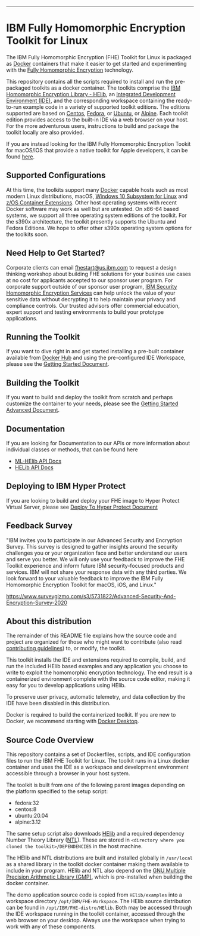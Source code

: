 ---
# IBM Fully Homomorphic Encryption Toolkit for Linux

The IBM Fully Homomorphic Encryption (FHE) Toolkit for Linux is packaged as [Docker][1] containers that make it easier to get started and experimenting with the [Fully Homomorphic Encryption][2] technology.

This repository contains all the scripts required to install and run the pre-packaged toolkits as a docker container. The toolkits comprise the [IBM Homomorphic Encryption Library - HElib][3], an [Integrated Development Environment (IDE)][4], and the corresponding workspace containing the ready-to-run example code in a variety of supported toolkit editions. The editions supported are based on [Centos][5], [Fedora][6], or [Ubuntu][7], or [Alpine][8]. Each toolkit edition provides access to the built-in IDE via a web browser on your host. For the more adventurous users, instructions to build and package the toolkit locally are also provided.

If you are instead looking for the IBM Fully Homomorphic Encryption Tookit for macOS/iOS that provide a native toolkit for Apple developers, it can be found <a href="https://github.com/IBM/fhe-toolkit-macos" target="_blank">here</a>.

## Supported Configurations

At this time, the toolkits support many <a href="https://www.docker.com/resources/what-container" target="_blank">Docker</a> capable hosts such as most modern Linux distributions, macOS, <a href="https://docs.microsoft.com/en-us/windows/wsl/install-win10" target="_blank">Windows 10 Subsystem for Linux</a> and <a href="https://www.ibm.com/support/knowledgecenter/en/SSLTBW_2.4.0/com.ibm.zos.v2r4.izso100/izso100_whatisintro.htm" target="_blank">z/OS Container Extensions</a>. Other host operating systems with recent Docker software may work as well but are untested. On x86-64 based systems, we support all three operating system editions of the toolkit. For the s390x architecture, the toolkit presently supports the Ubuntu and Fedora Editions. We hope to offer other s390x operating system options for the toolkits soon. 

## Need Help to Get Started?

Corporate clients can email fhestart@us.ibm.com to request a design thinking workshop about building FHE solutions for your busines use cases at no cost for applicants accepted to our sponsor user program. For corporate support outside of our sponsor user program, <a href="https://www.ibm.com/security/services/homomorphic-encryption" target="_blank">IBM Security Homomorphic Encryption Services</a> can help unlock the value of your sensitive data without decrypting it to help maintain your privacy and compliance controls. Our trusted advisors offer commercial education, expert support and testing environments to build your prototype applications. 


## Running the Toolkit

If you want to dive right in and get started installing a pre-built container available from [Docker Hub][9] and using the pre-configured IDE Workspace, please see the [Getting Started Document](GettingStarted.md). 

## Building the Toolkit

If you want to build and deploy the toolkit from scratch and perhaps customize the container to your needs, please see the [Getting Started Advanced Document](GettingStarted.Advanced.md).

## Documentation

If you are looking for Documentation to our APIs or more information about individual classes or methods, that can be found here 

* [ML-HElib API Docs](https://ibm.github.io/fhe-toolkit-linux/)
* [HELib API Docs](https://ibm.github.io/fhe-toolkit-linux/html/helib/index.html)

## Deploying to IBM Hyper Protect

If you are looking to build and deploy your FHE image to Hyper Protect Virtual Server, please see [Deploy To Hyper Protect Document](https://github.com/IBM/fhe-toolkit-linux/blob/master/automation/DeployToHyperProtect.md)


## Feedback Survey
 
"IBM invites you to participate in our Advanced Security and Encryption Survey. This survey is designed to gather insights around the security challenges you or your organization face and better understand our users and serve you better. We will only use your feedback to improve the FHE Toolkit experience and inform future IBM security-focused products and services. IBM will not share your response data with any third parties. We look forward to your valuable feedback to improve the IBM Fully Homomorphic Encryption Toolkit for macOS, iOS, and Linux."

https://www.surveygizmo.com/s3/5731822/Advanced-Security-And-Encryption-Survey-2020


## About this distribution

The remainder of this README file explains how the source code and project are organized for those who might want to contribute (also read [contributing guidelines](CONTRIBUTING.md)) to, or modify, the toolkit.  

This toolkit installs the IDE and extensions required to compile, build, and run the included HElib based examples and any application you choose to write to exploit the homomorphic encryption technology. The end result is a containerized environment complete with the source code editor, making it easy for you to develop applications using HElib.

To preserve user privacy, automatic telemetry, and data collection by the IDE have been disabled in this distribution.

Docker is required to build the containerized toolkit. If you are new to Docker, we recommend starting with [Docker Desktop][10]. 

## Source Code Overview

This repository contains a set of Dockerfiles, scripts, and IDE configuration files to run the IBM FHE Toolkit for Linux. The toolkit runs in a Linux docker container and uses the IDE as a workspace and development environment accessible through a browser in your host system.

The toolkit is built from one of the following parent images depending on the platform specified to the setup script:

- fedora:32
- centos:8
- ubuntu:20.04
- alpine:3.12

The same setup script also downloads [HElib][3] and a required dependency Number Theory Library ([NTL][11]). These are stored in `<directory where you cloned the toolkit>/DEPENDENCIES` in the host machine. 

The HElib and NTL distributions are built and installed globally in `/usr/local` as a shared library in the toolkit docker container making them available to include in your program. HElib and NTL also depend on the [GNU Multiple Precision Arithmetic Library (GMP)][12], which is pre-installed when building the docker container.

The demo application source code is copied from `HElib/examples` into a workspace directory `/opt/IBM/FHE-Workspace`. The HElib source distribution can be found in `/opt/IBM/FHE-distro/HElib`. Both may be accessed through the IDE workspace running in the toolkit container, accessed through the web browser on your desktop. Always use the workspace when trying to work with any of these components.   


   [1]: https://www.docker.com/                                  "Docker Container"
   [2]: https://en.wikipedia.org/wiki/Homomorphic_encryption     "Homomorphic Encryption"
   [3]: https://github.com/IBM-HElib/HElib/                         "HElib"
   [4]: https://code.visualstudio.com/                           "Visual Studio Code"
   [5]: https://www.centos.org/                                  "CentOS"
   [6]: https://getfedora.org/                                   "Fedora"
   [7]: https://ubuntu.com/                                      "Ubuntu"
   [8]: https://alpinelinux.org/                                 "Alpine"
   [9]: https://hub.docker.com/u/ibmcom                          "Docker Hub IBM"
   [10]: https://www.docker.com/get-started/                      "Docker get started"
   [11]: https://www.shoup.net/ntl/                               "NTL"
   [12]: https://gmplib.org/                                     "GMP library"

